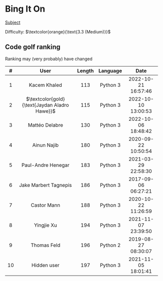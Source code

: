 # Bing It On

[Subject](https://open.kattis.com/problems/bing)

Difficulty: $\textcolor{orange}{\text{3.3 (Medium)}}$

## Code golf ranking

Ranking may (very probably) have changed

|  # |          User         | Length | Language |         Date        |
|:--:|:---------------------:|:------:|:--------:|:-------------------:|
| 1  | Kacem Khaled          | 113    | Python 3 | 2022-10-21 16:57:46 |
| 2  | $\textcolor{gold}{\text{Jaydan Aladro Hawe}}$    | 115    | Python 3 | 2022-10-10 13:00:53 |
| 3  | Mattéo Delabre        | 130    | Python 3 | 2022-10-06 18:48:42 |
| 4  | Ainun Najib           | 180    | Python 3 | 2020-09-22 10:50:54 |
| 5  | Paul-Andre Henegar    | 183    | Python 3 | 2021-03-29 22:58:30 |
| 6  | Jake Marbert Tagnepis | 186    | Python 3 | 2017-09-06 06:27:21 |
| 7  | Castor Mann           | 188    | Python 3 | 2020-10-22 11:26:59 |
| 8  | Yingjie Xu            | 194    | Python 3 | 2021-11-07 23:39:50 |
| 9  | Thomas Feld           | 196    | Python 2 | 2019-08-27 08:30:07 |
| 10 | Hidden user           | 197    | Python 3 | 2021-11-05 18:01:41 |